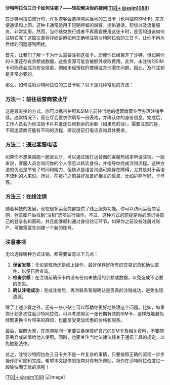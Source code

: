 **沙特阿拉伯三日卡如何注销？——轻松解决你的疑问[[TG💪+ @esim1088](https://t.me/s/esim1088)]**

在沙特阿拉伯旅行时，许多游客会选择购买当地的三日卡（也叫临时SIM卡）来方便通讯和上网。这种卡通常适用于短期停留的游客，提供通话、短信以及流量服务，非常实用。然而，当你结束旅行或者不再需要使用这张卡时，是否知道该如何注销它呢？这篇文章将详细讲解如何正确地注销沙特阿拉伯的三日卡，让你不再为后续的问题感到困扰。

首先，让我们了解一下为什么需要注销这张卡。即使你已经离开了沙特，但如果你的卡里还存有余额或数据，这些资源可能会被额外收取费用。此外，未注销的SIM卡可能还会成为安全隐患，例如未经授权的使用或其他潜在问题。因此，及时注销是非常必要的。

那么，如何注销沙特阿拉伯的三日卡呢？以下是几种常见的方法：

### 方法一：前往运营商营业厅
这是最直接的方式。你可以携带护照和SIM卡前往当地的运营商营业厅办理注销手续。通常情况下，营业厅会要求你填写一份表格，并确认你的身份信息。完成后，工作人员会为你注销卡片并退还任何剩余的余额（如果有的话）。需要注意的是，不同运营商可能有不同的流程，建议提前打电话咨询具体要求。

### 方法二：通过客服电话
如果你不想亲自跑一趟营业厅，可以通过拨打运营商的客服热线来申请注销。一般来说，客服人员会询问你的个人信息以核实身份，并指导你完成注销流程。这种方法的优点是节省了时间和精力，但缺点是语言沟通可能存在障碍，尤其是对于英语不流利的人来说。所以，在拨打之前最好准备好相关的信息，比如护照号码、卡号等。

### 方法三：在线注销
随着科技的发展，现在很多运营商都提供了线上服务功能。你可以访问运营商官网，登录账户后找到“注销”选项进行操作。不过，这种方式的前提是你必须记得自己的登录名和密码，并且能够顺利通过身份验证环节。如果你之前没有注册过账户，可能需要先创建一个新的账号。

### 注意事项
无论选择哪种方式注销，都需要留意以下几点：
1. **保留发票**：无论是现场还是线上操作，最好保存好所有的交易记录和确认邮件，以便日后查询。
2. **检查余额**：在注销前确保卡内没有任何未使用的余额或数据，以免造成不必要的损失。
3. **确认注销成功**：完成注销后，再次联系客服确认是否真的注销成功，避免出现遗漏。

除了上述步骤之外，还有一些小贴士可以帮助你更好地处理这个问题。比如，如果你计划多次往返沙特阿拉伯，可以考虑购买一张长期有效的SIM卡，这样既能避免频繁更换卡片带来的麻烦，也能享受更加优惠的价格和服务。

最后，提醒大家，在旅游期间一定要妥善保管好自己的SIM卡及相关资料，不要随意丢弃或转借给他人使用。同时，也要关注当地法律法规关于通讯工具的规定，以免触犯法律。

总之，注销沙特阿拉伯三日卡并不是一件复杂的事情，只要按照正确的流程一步步操作即可顺利完成。希望本文提供的指南对你有所帮助，祝你在沙特阿拉伯度过一段愉快而无忧的旅程！

[[TG💪+ @esim1088](https://t.me/s/esim1088) ![Image](https://i.postimg.cc/4NQfJmqS/Snipaste-2025-05-13-00-14-12.png)]